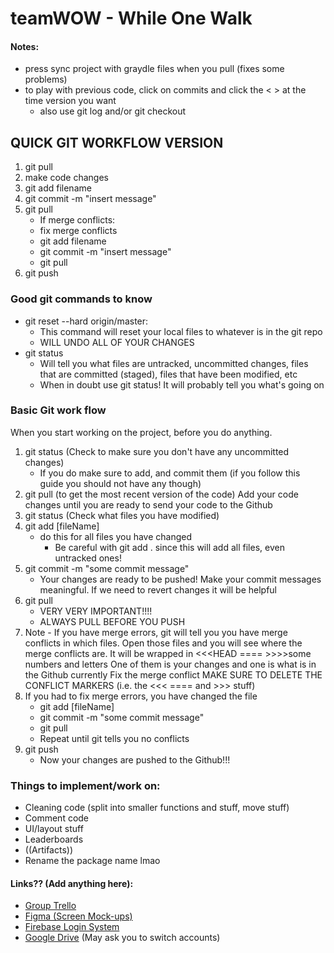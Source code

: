 # teamWOW - While One Walk

#### Notes: 
- press sync project with graydle files when you pull (fixes some problems)
- to play with previous code, click on commits and click the < > at the time version you want
  - also use git log and/or git checkout 

## QUICK GIT WORKFLOW VERSION
1. git pull
2. make code changes
3. git add filename
4. git commit -m "insert message"
5. git pull
	- If merge conflicts:
	- fix merge conflicts
	- git add filename
	- git commit -m "insert message"
	- git pull
6. git push

### Good git commands to know
- git reset --hard origin/master:
  - This command will reset your local files to whatever is in the git repo
  - WILL UNDO ALL OF YOUR CHANGES
- git status
  - Will tell you what files are untracked, uncommitted changes, files that are
    committed (staged), files that have been modified, etc
  - When in doubt use git status! It will probably tell you what's going on

### Basic Git work flow
When you start working on the project, before you do anything.
1. git status (Check to make sure you don't have any uncommitted changes)
    - If you do make sure to add, and commit them (if you follow this guide
	  you should not have any though)
2. git pull (to get the most recent version of the code)
Add your code changes until you are ready to send your code to the Github
3. git status (Check what files you have modified)
4. git add [fileName]
    - do this for all files you have changed
	  - Be careful with git add . since this will add all files, even untracked
    ones!
5. git commit -m "some commit message"
    - Your changes are ready to be pushed!
      Make your commit messages meaningful. If we need to revert changes it
      will be helpful
6. git pull
    - VERY VERY IMPORTANT!!!!
    - ALWAYS PULL BEFORE YOU PUSH
7. Note - If you have merge errors, git will tell you you have merge conflicts
    in which files. Open those files and you will see where the merge conflicts
    are. It will be wrapped in <<<HEAD ==== >>>>some numbers and letters
    One of them is your changes and one is what is in the Github currently
    Fix the merge conflict
    MAKE SURE TO DELETE THE CONFLICT MARKERS (i.e. the <<< ==== and >>> stuff)
8. If you had to fix merge errors, you have changed the file
    - git add [fileName]
    - git commit -m "some commit message"
    - git pull
    - Repeat until git tells you no conflicts
9. git push
    - Now your changes are pushed to the Github!!!

### Things to implement/work on:
- Cleaning code (split into smaller functions and stuff, move stuff)
- Comment code
- UI/layout stuff
- Leaderboards
- ((Artifacts))
- Rename the package name lmao

#### Links?? (Add anything here):
- [Group Trello](https://trello.com/cs110teamwow/home)
- [Figma (Screen Mock-ups)](https://www.figma.com/file/Wj2YNnMflZunVORhykRdZ9EE/OneWalk)
- [Firebase Login System](https://firebase.google.com/docs/auth/android/firebaseui)
- [Google Drive](https://drive.google.com/drive/u/0/folders/0AG7pKDOP246NUk9PVA) (May ask you to switch accounts)
